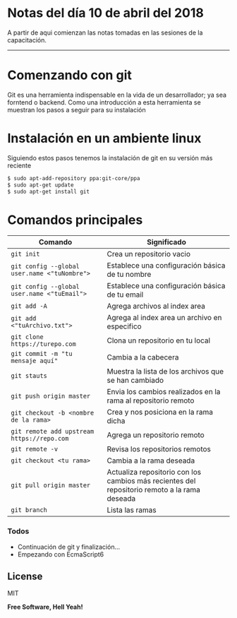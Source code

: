 # Notas del día 10 de abril del 2018

A partir de aqui comienzan las notas tomadas en las sesiones de la capacitación.
___

# Comenzando con git

Git es una herramienta indispensable en la vida de un desarrollador; ya sea forntend o backend.
Como una introducción a esta herramienta se muestran los pasos a seguir para su instalación

# Instalación en un ambiente linux
Siguiendo estos pasos tenemos la instalación de git en su versión más reciente
```sh
$ sudo apt-add-repository ppa:git-core/ppa
$ sudo apt-get update
$ sudo apt-get install git
```

# Comandos principales

| Comando | Significado |
| ------ | ------ |
| ```git init``` | Crea un repositorio vacio |
| ```git config --global user.name <"tuNombre">``` | Establece una configuración básica de tu nombre |
| ```git config --global user.name <"tuEmail">``` | Establece una configuración básica de tu email |
| ```git add -A ``` | Agrega archivos al index area |
| ```git add <"tuArchivo.txt">``` | Agrega al index area un archivo en especifico |
| ```git clone https://turepo.com``` | Clona un repositorio en tu local |
| ```git commit -m "tu mensaje aquí"``` | Cambia a la cabecera |
| ```git stauts``` | Muestra la lista de los archivos que se han cambiado |
| ```git push origin master``` | Envia los cambios realizados en la rama al repositorio remoto |
| ```git checkout -b <nombre de la rama>``` | Crea y nos posiciona en la rama dicha |
| ```git remote add upstream https://repo.com``` | Agrega un repositorio remoto |
| ```git remote -v``` | Revisa los repositorios remotos |
| ```git checkout <tu rama>``` | Cambia a la rama deseada |
| ```git pull origin master``` | Actualiza repositorio con los cambios más recientes del repositorio remoto a la rama deseada |
| ```git branch``` | Lista las ramas |


### Todos

 - Continuación de git y finalización...
 - Empezando con EcmaScript6

License
----

MIT


**Free Software, Hell Yeah!**